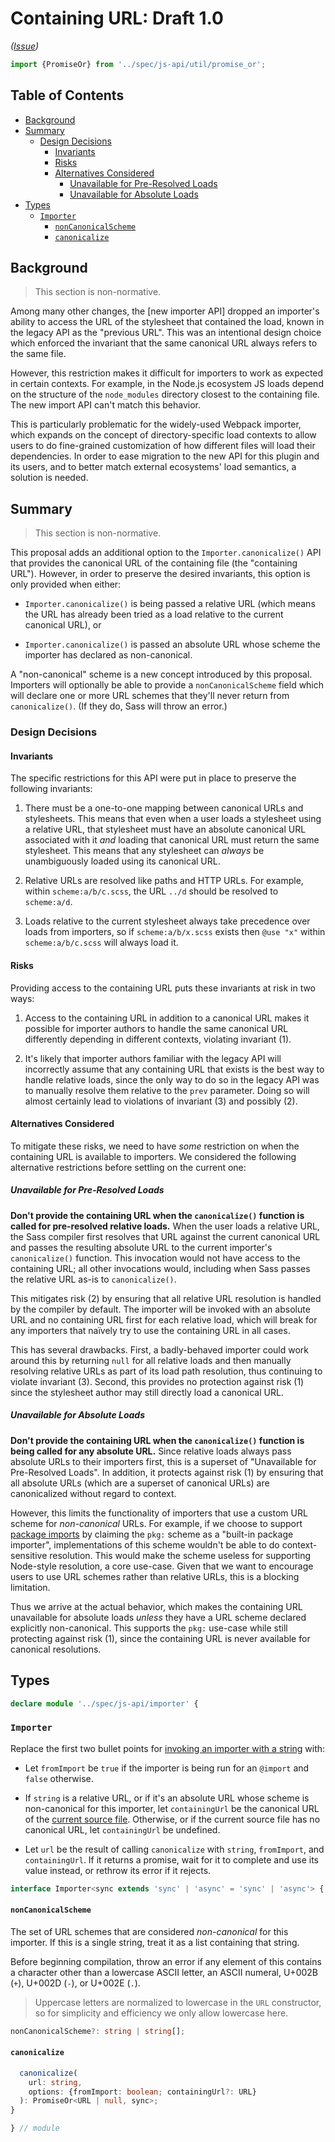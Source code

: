 # Containing URL: Draft 1.0

*([Issue](https://github.com/sass/sass/issues/3247))*

```ts
import {PromiseOr} from '../spec/js-api/util/promise_or';
```

## Table of Contents

* [Background](#background)
* [Summary](#summary)
  * [Design Decisions](#design-decisions)
    * [Invariants](#invariants)
    * [Risks](#risks)
    * [Alternatives Considered](#alternatives-considered)
      * [Unavailable for Pre-Resolved Loads](#unavailable-for-pre-resolved-loads)
      * [Unavailable for Absolute Loads](#unavailable-for-absolute-loads)
* [Types](#types)
  * [`Importer`](#importer)
    * [`nonCanonicalScheme`](#noncanonicalscheme)
    * [`canonicalize`](#canonicalize)

## Background

> This section is non-normative.

Among many other changes, the [new importer API] dropped an importer's ability
to access the URL of the stylesheet that contained the load, known in the legacy
API as the "previous URL". This was an intentional design choice which enforced
the invariant that the same canonical URL always refers to the same file.

[new import API]: ../accepted/new-js-importer.d.ts

However, this restriction makes it difficult for importers to work as expected
in certain contexts. For example, in the Node.js ecosystem JS loads depend on
the structure of the `node_modules` directory closest to the containing file.
The new import API can't match this behavior.

This is particularly problematic for the widely-used Webpack importer, which
expands on the concept of directory-specific load contexts to allow users to do
fine-grained customization of how different files will load their dependencies.
In order to ease migration to the new API for this plugin and its users, and to
better match external ecosystems' load semantics, a solution is needed.

## Summary

> This section is non-normative.

This proposal adds an additional option to the `Importer.canonicalize()` API
that provides the canonical URL of the containing file (the "containing URL").
However, in order to preserve the desired invariants, this option is only
provided when either:

- `Importer.canonicalize()` is being passed a relative URL (which means the URL
  has already been tried as a load relative to the current canonical URL), or

- `Importer.canonicalize()` is passed an absolute URL whose scheme the importer
  has declared as non-canonical.

A "non-canonical" scheme is a new concept introduced by this proposal.
Importers will optionally be able to provide a `nonCanonicalScheme` field which
will declare one or more URL schemes that they'll never return from
`canonicalize()`. (If they do, Sass will throw an error.)

### Design Decisions

#### Invariants

The specific restrictions for this API were put in place to preserve the
following invariants:

1. There must be a one-to-one mapping between canonical URLs and stylesheets.
   This means that even when a user loads a stylesheet using a relative URL,
   that stylesheet must have an absolute canonical URL associated with it *and*
   loading that canonical URL must return the same stylesheet. This means that
   any stylesheet can *always* be unambiguously loaded using its canonical URL.

2. Relative URLs are resolved like paths and HTTP URLs. For example, within
   `scheme:a/b/c.scss`, the URL `../d` should be resolved to `scheme:a/d`.

3. Loads relative to the current stylesheet always take precedence over loads
   from importers, so if `scheme:a/b/x.scss` exists then `@use "x"` within
   `scheme:a/b/c.scss` will always load it.

#### Risks

Providing access to the containing URL puts these invariants at risk in two ways:

1. Access to the containing URL in addition to a canonical URL makes it possible
   for importer authors to handle the same canonical URL differently depending
   in different contexts, violating invariant (1).

2. It's likely that importer authors familiar with the legacy API will
   incorrectly assume that any containing URL that exists is the best way to
   handle relative loads, since the only way to do so in the legacy API was to
   manually resolve them relative to the `prev` parameter. Doing so will almost
   certainly lead to violations of invariant (3) and possibly (2).

#### Alternatives Considered

To mitigate these risks, we need to have _some_ restriction on when the
containing URL is available to importers. We considered the following
alternative restrictions before settling on the current one:

##### Unavailable for Pre-Resolved Loads

**Don't provide the containing URL when the `canonicalize()` function is called
for pre-resolved relative loads.** When the user loads a relative URL, the Sass
compiler first resolves that URL against the current canonical URL and passes
the resulting absolute URL to the current importer's `canonicalize()` function.
This invocation would not have access to the containing URL; all other
invocations would, including when Sass passes the relative URL as-is to
`canonicalize()`.

This mitigates risk (2) by ensuring that all relative URL resolution is handled
by the compiler by default. The importer will be invoked with an absolute URL
and no containing URL first for each relative load, which will break for any
importers that naïvely try to use the containing URL in all cases.

This has several drawbacks. First, a badly-behaved importer could work around
this by returning `null` for all relative loads and then manually resolving
relative URLs as part of its load path resolution, thus continuing to violate
invariant (3). Second, this provides no protection against risk (1) since the
stylesheet author may still directly load a canonical URL.

##### Unavailable for Absolute Loads

**Don't provide the containing URL when the `canonicalize()` function is being
called for any absolute URL.** Since relative loads always pass absolute URLs to
their importers first, this is a superset of "Unavailable for Pre-Resolved
Loads". In addition, it protects against risk (1) by ensuring that all absolute
URLs (which are a superset of canonical URLs) are canonicalized without regard
to context.

However, this limits the functionality of importers that use a custom URL scheme
for *non-canonical* URLs. For example, if we choose to support [package imports]
by claiming the `pkg:` scheme as a "built-in package importer", implementations
of this scheme wouldn't be able to do context-sensitive resolution. This would
make the scheme useless for supporting Node-style resolution, a core use-case.
Given that we want to encourage users to use URL schemes rather than relative
URLs, this is a blocking limitation.

[package imports]: https://github.com/sass/sass/issues/2739

Thus we arrive at the actual behavior, which makes the containing URL
unavailable for absolute loads _unless_ they have a URL scheme declared
explicitly non-canonical. This supports the `pkg:` use-case while still
protecting against risk (1), since the containing URL is never available for
canonical resolutions.

## Types

```ts
declare module '../spec/js-api/importer' {
```

### `Importer`

Replace the first two bullet points for [invoking an importer with a string]
with:

[invoking an importer with a string]: ../spec/js-api/importer.d.ts.md

* Let `fromImport` be `true` if the importer is being run for an `@import` and
  `false` otherwise.

* If `string` is a relative URL, or if it's an absolute URL whose scheme is
  non-canonical for this importer, let `containingUrl` be the canonical URL of
  the [current source file]. Otherwise, or if the current source file has no
  canonical URL, let `containingUrl` be undefined.

  [current source file]: ../spec/spec.md#current-source-file

* Let `url` be the result of calling `canonicalize` with `string`, `fromImport`,
  and `containingUrl`. If it returns a promise, wait for it to complete and use
  its value instead, or rethrow its error if it rejects.

```ts
interface Importer<sync extends 'sync' | 'async' = 'sync' | 'async'> {
```

#### `nonCanonicalScheme`

The set of URL schemes that are considered *non-canonical* for this importer. If
this is a single string, treat it as a list containing that string.

Before beginning compilation, throw an error if any element of this contains a
character other than a lowercase ASCII letter, an ASCII numeral, U+002B (`+`),
U+002D (`-`), or U+002E (`.`).

> Uppercase letters are normalized to lowercase in the `URL` constructor, so for
> simplicity and efficiency we only allow lowercase here.

```ts
nonCanonicalScheme?: string | string[];
```

#### `canonicalize`

```ts
  canonicalize(
    url: string,
    options: {fromImport: boolean; containingUrl?: URL}
  ): PromiseOr<URL | null, sync>;
}
```

```ts
} // module
```
